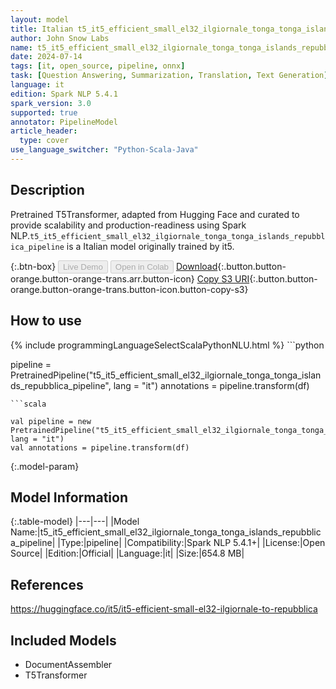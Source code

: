 ```yaml
---
layout: model
title: Italian t5_it5_efficient_small_el32_ilgiornale_tonga_tonga_islands_repubblica_pipeline pipeline T5Transformer from it5
author: John Snow Labs
name: t5_it5_efficient_small_el32_ilgiornale_tonga_tonga_islands_repubblica_pipeline
date: 2024-07-14
tags: [it, open_source, pipeline, onnx]
task: [Question Answering, Summarization, Translation, Text Generation]
language: it
edition: Spark NLP 5.4.1
spark_version: 3.0
supported: true
annotator: PipelineModel
article_header:
  type: cover
use_language_switcher: "Python-Scala-Java"
---
```


## Description

Pretrained T5Transformer, adapted from Hugging Face and curated to provide scalability and production-readiness using Spark NLP.`t5_it5_efficient_small_el32_ilgiornale_tonga_tonga_islands_repubblica_pipeline` is a Italian model originally trained by it5.

{:.btn-box}
<button class="button button-orange" disabled>Live Demo</button>
<button class="button button-orange" disabled>Open in Colab</button>
[Download](https://s3.amazonaws.com/auxdata.johnsnowlabs.com/public/models/t5_it5_efficient_small_el32_ilgiornale_tonga_tonga_islands_repubblica_pipeline_it_5.4.1_3.0_1720961648496.zip){:.button.button-orange.button-orange-trans.arr.button-icon}
[Copy S3 URI](s3://auxdata.johnsnowlabs.com/public/models/t5_it5_efficient_small_el32_ilgiornale_tonga_tonga_islands_repubblica_pipeline_it_5.4.1_3.0_1720961648496.zip){:.button.button-orange.button-orange-trans.button-icon.button-copy-s3}

## How to use



<div class="tabs-box" markdown="1">
{% include programmingLanguageSelectScalaPythonNLU.html %}
```python

pipeline = PretrainedPipeline("t5_it5_efficient_small_el32_ilgiornale_tonga_tonga_islands_repubblica_pipeline", lang = "it")
annotations =  pipeline.transform(df)   

```
```scala

val pipeline = new PretrainedPipeline("t5_it5_efficient_small_el32_ilgiornale_tonga_tonga_islands_repubblica_pipeline", lang = "it")
val annotations = pipeline.transform(df)

```
</div>

{:.model-param}
## Model Information

{:.table-model}
|---|---|
|Model Name:|t5_it5_efficient_small_el32_ilgiornale_tonga_tonga_islands_repubblica_pipeline|
|Type:|pipeline|
|Compatibility:|Spark NLP 5.4.1+|
|License:|Open Source|
|Edition:|Official|
|Language:|it|
|Size:|654.8 MB|

## References

https://huggingface.co/it5/it5-efficient-small-el32-ilgiornale-to-repubblica

## Included Models

- DocumentAssembler
- T5Transformer